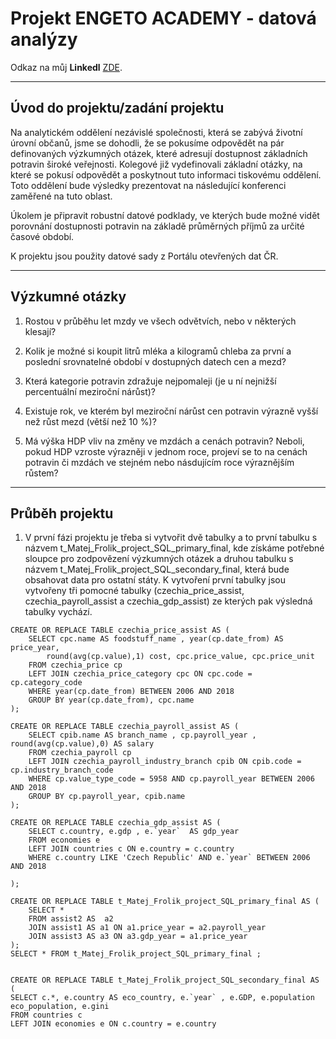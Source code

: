 # Projekt ENGETO ACADEMY - datová analýzy  


  
Odkaz na můj **Linkedl** [ZDE](https://www.linkedin.com/in/matěj-frol%C3%ADk-183812230/).


----

## Úvod do projektu/zadání projektu


Na analytickém oddělení nezávislé společnosti, která se zabývá životní úrovní občanů, jsme se dohodli, že se pokusíme odpovědět na pár definovaných výzkumných otázek, které adresují dostupnost základních potravin široké veřejnosti. Kolegové již vydefinovali základní otázky, na které se pokusí odpovědět a poskytnout tuto informaci tiskovému oddělení. Toto oddělení bude výsledky prezentovat na následující konferenci zaměřené na tuto oblast.

Úkolem je připravit robustní datové podklady, ve kterých bude možné vidět porovnání dostupnosti potravin na základě průměrných příjmů za určité časové období.

K projektu jsou použity datové sady z Portálu otevřených dat ČR.

---
## Výzkumné otázky

1. Rostou v průběhu let mzdy ve všech odvětvích, nebo v některých klesají?  

2. Kolik je možné si koupit litrů mléka a kilogramů chleba za první a poslední srovnatelné období v dostupných datech cen a mezd?  

3. Která kategorie potravin zdražuje nejpomaleji (je u ní nejnižší percentuální meziroční nárůst)?  

4. Existuje rok, ve kterém byl meziroční nárůst cen potravin výrazně vyšší než růst mezd (větší než 10 %)?  

5. Má výška HDP vliv na změny ve mzdách a cenách potravin? Neboli, pokud HDP vzroste výrazněji v jednom roce, projeví se to na cenách potravin či mzdách ve stejném nebo násdujícím roce výraznějším růstem?  


---

## Průběh projektu
1. V první fázi projektu je třeba si vytvořit dvě tabulky a to první tabulku s názvem t_Matej_Frolik_project_SQL_primary_final, kde získáme potřebné sloupce pro zodpovězení výzkumných otázek a druhou tabulku s názvem t_Matej_Frolik_project_SQL_secondary_final, která bude obsahovat data pro ostatní státy. K vytvoření první tabulky jsou vytvořeny tři pomocné tabulky (czechia_price_assist, czechia_payroll_assist a czechia_gdp_assist) ze kterých pak výsledná tabulky vychází. 

```
CREATE OR REPLACE TABLE czechia_price_assist AS (
	SELECT cpc.name AS foodstuff_name , year(cp.date_from) AS price_year, 
        round(avg(cp.value),1) cost, cpc.price_value, cpc.price_unit 
	FROM czechia_price cp 
	LEFT JOIN czechia_price_category cpc ON cpc.code = cp.category_code 
	WHERE year(cp.date_from) BETWEEN 2006 AND 2018
	GROUP BY year(cp.date_from), cpc.name
);

CREATE OR REPLACE TABLE czechia_payroll_assist AS (
	SELECT cpib.name AS branch_name , cp.payroll_year , round(avg(cp.value),0) AS salary
	FROM czechia_payroll cp 
	LEFT JOIN czechia_payroll_industry_branch cpib ON cpib.code = cp.industry_branch_code 
	WHERE cp.value_type_code = 5958 AND cp.payroll_year BETWEEN 2006 AND 2018
	GROUP BY cp.payroll_year, cpib.name 
);

CREATE OR REPLACE TABLE czechia_gdp_assist AS (
	SELECT c.country, e.gdp , e.`year`  AS gdp_year
	FROM economies e
	LEFT JOIN countries c ON e.country = c.country 
	WHERE c.country LIKE 'Czech Republic' AND e.`year` BETWEEN 2006 AND 2018

);

CREATE OR REPLACE TABLE t_Matej_Frolik_project_SQL_primary_final AS (
	SELECT *
	FROM assist2 AS  a2
	JOIN assist1 AS a1 ON a1.price_year = a2.payroll_year
	JOIN assist3 AS a3 ON a3.gdp_year = a1.price_year 
);
SELECT * FROM t_Matej_Frolik_project_SQL_primary_final ;


CREATE OR REPLACE TABLE t_Matej_Frolik_project_SQL_secondary_final AS (
SELECT c.*, e.country AS eco_country, e.`year` , e.GDP, e.population eco_population, e.gini 
FROM countries c 
LEFT JOIN economies e ON c.country = e.country
```



